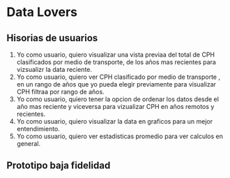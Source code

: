 # Data Lovers


















































## Hisorias de usuarios
1. Yo como usuario, quiero visualizar una vista previaa del total de CPH clasificados por medio de transporte, de los años mas recientes para vizsualizr la data reciente.
2. Yo como usuario, quiero ver CPH clasificado por medio de transporte , en un rango de  años que yo pueda elegir previamente para visualizar CPH filtraa por rango de años.
3. Yo como usuario, quiero tener la opcion de ordenar los datos desde el año mas reciente y viceversa para vizualizar CPH en años remotos y recientes.
4. Yo como usuario, quiero visualizar la data en graficos para un mejor entendimiento.
5. Yo como usuario, quiero  ver estadisticas promedio para ver calculos en general.

## Prototipo baja fidelidad 
